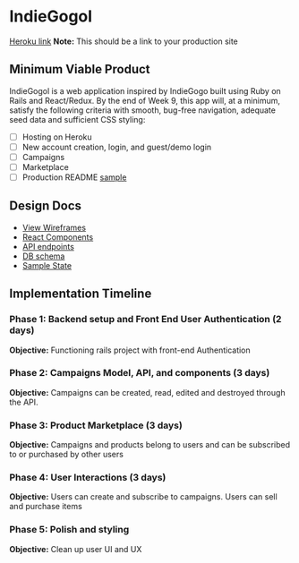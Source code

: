 # IndieGogol

[Heroku link][heroku] **Note:** This should be a link to your production site

[heroku]: https://calm-brook-59615.herokuapp.com/

## Minimum Viable Product

IndieGogol is a web application inspired by IndieGogo built using Ruby on Rails
and React/Redux.  By the end of Week 9, this app will, at a minimum, satisfy the
following criteria with smooth, bug-free navigation, adequate seed data and
sufficient CSS styling:

- [ ] Hosting on Heroku
- [ ] New account creation, login, and guest/demo login
- [ ] Campaigns
- [ ] Marketplace
- [ ] Production README [sample](docs/production_readme.md)

## Design Docs
* [View Wireframes][wireframes]
* [React Components][components]
* [API endpoints][api-endpoints]
* [DB schema][schema]
* [Sample State][sample-state]

[wireframes]: docs/wireframes
[components]: docs/component-hierarchy.md
[sample-state]: docs/sample-state.md
[api-endpoints]: docs/api-endpoints.md
[schema]: docs/schema.md

## Implementation Timeline

### Phase 1: Backend setup and Front End User Authentication (2 days)

**Objective:** Functioning rails project with front-end Authentication

### Phase 2: Campaigns Model, API, and components (3 days)

**Objective:** Campaigns can be created, read, edited and destroyed through
the API.

### Phase 3: Product Marketplace (3 days)

**Objective:** Campaigns and products belong to users and can be subscribed to or purchased by other users

### Phase 4: User Interactions (3 days)

**Objective:** Users can create and subscribe to campaigns. Users can sell and purchase items

### Phase 5: Polish and styling

**Objective:** Clean up user UI and UX

